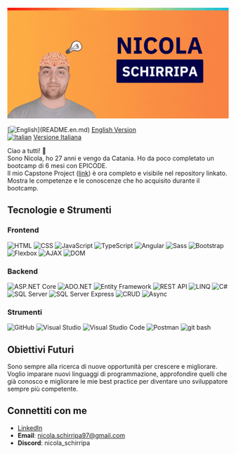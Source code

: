 ![Banner](image/Barner-github.gif)


[![English]([https://user-images.githubusercontent.com/104776344/191293601-7bbf8e42-23d5-4c78-bcda-77dcb0541c4a.png](https://www.google.com/imgres?q=union%20jack&imgurl=https%3A%2F%2Fmedia.istockphoto.com%2Fid%2F185228721%2Fphoto%2Fold-british-flag-union-jack.jpg%3Fs%3D612x612%26w%3D0%26k%3D20%26c%3DwAhRV_YTdJlZRq4JGHebovy3CY-6-jRH3k4Vumisllk%3D&imgrefurl=https%3A%2F%2Fwww.istockphoto.com%2Fphoto%2Fold-british-flag-union-jack-gm185228721-19776492&docid=dU73ft5KyIuV8M&tbnid=o7K6FsrcW8yJtM&vet=12ahUKEwi7lqHIxveIAxXTgf0HHU4_H3YQM3oECFIQAA..i&w=612&h=303&hcb=2&ved=2ahUKEwi7lqHIxveIAxXTgf0HHU4_H3YQM3oECFIQAA))](README.en.md) [English Version](README.en.md)  
[![Italian](https://user-images.githubusercontent.com/104776344/191293648-8128d014-5c9f-48c6-ae6f-3b273fc9263a.png)](README.md) [Versione Italiana](README.md)



Ciao a tutti! 👋  
Sono Nicola, ho 27 anni e vengo da Catania. Ho da poco completato un bootcamp di 6 mesi con EPICODE.  
Il mio Capstone Project ([link](https://github.com/nicherri/Capstone-Finale.git)) è ora completo e visibile nel repository linkato. Mostra le competenze e le conoscenze che ho acquisito durante il bootcamp.

## Tecnologie e Strumenti
### Frontend
![HTML](https://img.shields.io/badge/-HTML5-E34F26?logo=html5&logoColor=white) ![CSS](https://img.shields.io/badge/-CSS3-1572B6?logo=css3&logoColor=white) ![JavaScript](https://img.shields.io/badge/-JavaScript-F7DF1E?logo=javascript&logoColor=black) ![TypeScript](https://img.shields.io/badge/-TypeScript-3178C6?logo=typescript&logoColor=white) ![Angular](https://img.shields.io/badge/-Angular-DD0031?logo=angular&logoColor=white) ![Sass](https://img.shields.io/badge/-Sass-CC6699?logo=sass&logoColor=white) ![Bootstrap](https://img.shields.io/badge/-Bootstrap-563D7C?logo=bootstrap&logoColor=white) ![Flexbox](https://img.shields.io/badge/-Flexbox-1572B6?logo=css3&logoColor=white) ![AJAX](https://img.shields.io/badge/-AJAX-1572B6?logo=css3&logoColor=white) ![DOM](https://img.shields.io/badge/-DOM-F7DF1E?logo=javascript&logoColor=black)

### Backend
![ASP.NET Core](https://img.shields.io/badge/-ASP.NET_Core-512BD4?logo=.net&logoColor=white) ![ADO.NET](https://img.shields.io/badge/-ADO.NET-512BD4?logo=.net&logoColor=white) ![Entity Framework](https://img.shields.io/badge/-Entity_Framework-512BD4?logo=.net&logoColor=white) ![REST API](https://img.shields.io/badge/-REST_API-512BD4?logo=.net&logoColor=white) ![LINQ](https://img.shields.io/badge/-LINQ-512BD4?logo=.net&logoColor=white) ![C#](https://img.shields.io/badge/-C%23-239120?logo=c-sharp&logoColor=white) ![SQL Server](https://img.shields.io/badge/-SQL_Server-CC2927?logo=microsoft-sql-server&logoColor=white) ![SQL Server Express](https://img.shields.io/badge/-SQL_Server_Express-CC2927?logo=microsoft-sql-server&logoColor=white) ![CRUD](https://img.shields.io/badge/-CRUD-512BD4?logo=.net&logoColor=white) ![Async](https://img.shields.io/badge/-Async-3178C6?logo=typescript&logoColor=white)

### Strumenti
![GitHub](https://img.shields.io/badge/-GitHub-181717?logo=github&logoColor=white) ![Visual Studio](https://img.shields.io/badge/-Visual_Studio-5C2D91?logo=visual-studio&logoColor=white) ![Visual Studio Code](https://img.shields.io/badge/-VS_Code-007ACC?logo=visual-studio-code&logoColor=white) ![Postman](https://img.shields.io/badge/-Postman-FF6C37?logo=postman&logoColor=white) ![git bash](https://img.shields.io/badge/-git_bash-181717?logo=git&logoColor=white)

## Obiettivi Futuri
Sono sempre alla ricerca di nuove opportunità per crescere e migliorare. Voglio imparare nuovi linguaggi di programmazione, approfondire quelli che già conosco e migliorare le mie best practice per diventare uno sviluppatore sempre più competente.

## Connettiti con me
- [LinkedIn](https://www.linkedin.com/in/nicola-schirripa/)
- **Email**: [nicola.schirripa97@gmail.com](mailto:nicola.schirripa97@gmail.com)  
- **Discord**: nicola_schirripa

